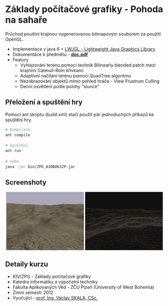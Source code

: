 # Základy počítačové grafiky - Pohoda na sahaře

Průchod pouštní krajinou vygenerovanou bitmapovým souborem za použití OpenGL.


* Implementace v java 6 + [LWJGL - Lightweight Java Graphics Library](http://www.lwjgl.org/)
* Dokumentace k předmětu - [**doc.pdf**](doc/doc.pdf)
* Featury
  * Vyhlazování terénu pomocí technik Bilinearly blended patch mezi krajními Catmull-Rom křivkami
  * Adaptivní načítání terénu pomocí QuadTree algoritmu
  * Nezobrazování objektů mimo pohled hráče - View Frustrum Culling
  * Denní osvětlení podle polohy "slunce"
  
## Přeložení a spuštění hry
Pomocí ant skriptu (build.xml) stačí použít pár jednoduchých příkazů ke spuštění hry.

```bash
# Kompilace
ant compile

# Spuštění
ant run

# nebo
java -jar bin/ZPG_A10B0632P.jar
```

## Screenshoty
<p align="center">
 <img width="49%" src="doc/1.png" alt="Pohoda na Sahaře" />
 <img width="49%" src="doc/4.png" alt="Pohoda na Sahaře - wireframe" />
</p>

## Detaily kurzu
* KIV/ZPG - Základy počítačové grafiky
* Katedra informatiky a výpočetní techniky
* Fakulta Aplikovaných Věd - ZČU Plzeň (University of West Bohemia)
* Zimní semestr 2012
* Vyučující - [prof. Ing. Václav  SKALA, CSc.](http://www.vaclavskala.eu/)
